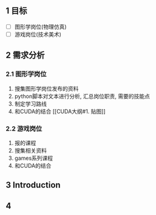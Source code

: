 ## 1 目标

- [ ] 图形学岗位(物理仿真)
- [ ] 游戏岗位(技术美术)

## 2 需求分析
### 2.1 图形学岗位
1. 搜集图形学岗位发布的资料
2. python脚本对文本进行分析, 汇总岗位职责, 需要的技能点
3. 制定学习路线
4. 和CUDA的结合 [[CUDA大纲#1. 贴图]]


### 2.2 游戏岗位
1. 报的课程
2. 搜集相关资料
3. games系列课程
4. 和CUDA的结合


## 3 Introduction

## 4 